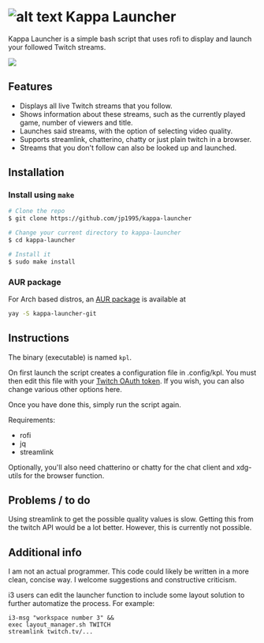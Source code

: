 ![alt text](https://cdn.discordapp.com/attachments/534004815160934410/674660498754764847/kappa64.png)
Kappa Launcher
============

Kappa Launcher is a simple bash script that uses rofi to display and launch your followed Twitch streams.

![](https://github.com/jp1995/ctf_docs/blob/main/stuff/kpl.gif)

## Features

* Displays all live Twitch streams that you follow.
* Shows information about these streams, such as the currently played game, number of viewers and title.
* Launches said streams, with the option of selecting video quality.
* Supports streamlink, chatterino, chatty or just plain twitch in a browser.
* Streams that you don't follow can also be looked up and launched.

## Installation
### Install using ```make```
```bash
# Clone the repo
$ git clone https://github.com/jp1995/kappa-launcher

# Change your current directory to kappa-launcher
$ cd kappa-launcher

# Install it
$ sudo make install
```

### AUR package
For Arch based distros, an [AUR package](https://aur.archlinux.org/packages/kappa-launcher-git/) is available at
```bash
yay -S kappa-launcher-git
```

## Instructions
The binary (executable) is named ```kpl```.

On first launch the script creates a configuration file in .config/kpl. You must then edit this file with your [Twitch OAuth token](https://spheroid.xyz/kappa/). If you wish, you can also change various other options here.

Once you have done this, simply run the script again.

Requirements:
* rofi
* jq
* streamlink

Optionally, you'll also need chatterino or chatty for the chat client and xdg-utils for the browser function.

## Problems / to do

Using streamlink to get the possible quality values is slow. Getting this from the twitch API would be a lot better. However, this is currently not possible.

## Additional info

I am not an actual programmer. This code could likely be written in a more clean, concise way. I welcome suggestions and constructive criticism.

i3 users can edit the launcher function to include some layout solution to further automatize the process. For example:
```
i3-msg "workspace number 3" &&
exec layout_manager.sh TWITCH
streamlink twitch.tv/...
```
